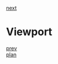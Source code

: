 <a href="04.md">next</a>

<h1>Viewport</h1>

<a href="02.md">prev</a>
<br/>
<a href="00.md">plan</a>
